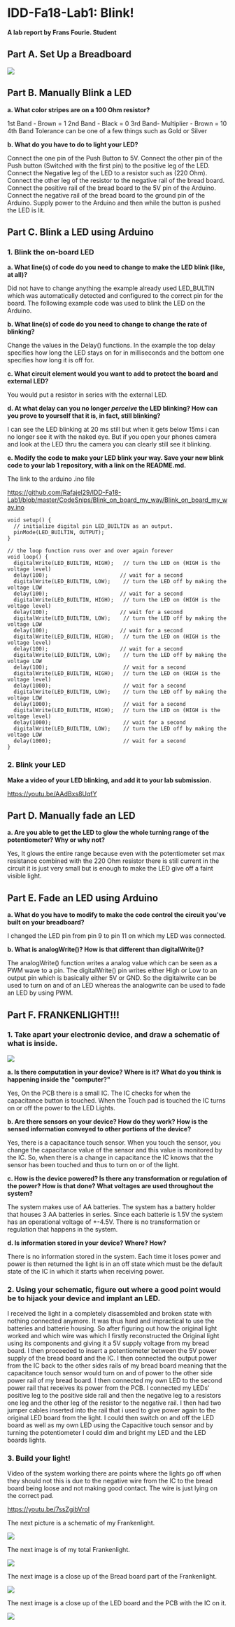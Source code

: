 # IDD-Fa18-Lab1: Blink!

**A lab report by Frans Fourie. Student**

## Part A. Set Up a Breadboard

![](images/Part_A_Breadboard.jpg)



## Part B. Manually Blink a LED

**a. What color stripes are on a 100 Ohm resistor?**

1st Band - Brown = 1
2nd Band - Black = 0
3rd Band- Multiplier - Brown = 10
4th Band Tolerance can be one of a few things such as Gold or Silver

 
**b. What do you have to do to light your LED?**

Connect the one pin of the Push Button to 5V.
Connect the other pin of the Push button (Switched with the first pin) to the positive leg of the LED.
Connect the Negative leg of the LED to a resistor such as (220 Ohm).
Connect the other leg of the resistor to the negative rail of the bread board.
Connect the positive rail of the bread board to the 5V pin of the Arduino.
Connect the negative rail of the bread board to the ground pin of the Arduino.
Supply power to the Arduino and then while the button is pushed the LED is lit.


## Part C. Blink a LED using Arduino

### 1. Blink the on-board LED

**a. What line(s) of code do you need to change to make the LED blink (like, at all)?**

Did not have to change anything the example already used LED_BULTIN which was automatically detected and configured to the correct pin for the board. The following example code was used to blink the LED on the Arduino.

**b. What line(s) of code do you need to change to change the rate of blinking?**

Change the values in the Delay() functions. In the example the top delay specifies how long the LED stays on for in milliseconds and the bottom one specifies how long it is off for.


**c. What circuit element would you want to add to protect the board and external LED?**

You would put a resistor in series with the external LED.
 
**d. At what delay can you no longer *perceive* the LED blinking? How can you prove to yourself that it is, in fact, still blinking?**

I can see the LED blinking at 20 ms still but when it gets below 15ms i can no longer see it with the naked eye. But if you open your phones camera and look at the LED thru the camera you can clearly still see it blinking.


**e. Modify the code to make your LED blink your way. Save your new blink code to your lab 1 repository, with a link on the README.md.**

The link to the arduino .ino file

https://github.com/Rafajel29/IDD-Fa18-Lab1/blob/master/CodeSnips/Blink_on_board_my_way/Blink_on_board_my_way.ino

``` Arduino
void setup() {
  // initialize digital pin LED_BUILTIN as an output.
  pinMode(LED_BUILTIN, OUTPUT);
}

// the loop function runs over and over again forever
void loop() {
  digitalWrite(LED_BUILTIN, HIGH);   // turn the LED on (HIGH is the voltage level)
  delay(100);                       // wait for a second
  digitalWrite(LED_BUILTIN, LOW);    // turn the LED off by making the voltage LOW
  delay(100);                       // wait for a second
  digitalWrite(LED_BUILTIN, HIGH);   // turn the LED on (HIGH is the voltage level)
  delay(100);                       // wait for a second
  digitalWrite(LED_BUILTIN, LOW);    // turn the LED off by making the voltage LOW
  delay(100);                       // wait for a second
  digitalWrite(LED_BUILTIN, HIGH);   // turn the LED on (HIGH is the voltage level)
  delay(100);                       // wait for a second
  digitalWrite(LED_BUILTIN, LOW);    // turn the LED off by making the voltage LOW
  delay(100);                        // wait for a second
  digitalWrite(LED_BUILTIN, HIGH);   // turn the LED on (HIGH is the voltage level)
  delay(1000);                       // wait for a second
  digitalWrite(LED_BUILTIN, LOW);    // turn the LED off by making the voltage LOW
  delay(1000);                       // wait for a second
  digitalWrite(LED_BUILTIN, HIGH);   // turn the LED on (HIGH is the voltage level)
  delay(1000);                       // wait for a second
  digitalWrite(LED_BUILTIN, LOW);    // turn the LED off by making the voltage LOW
  delay(1000);                       // wait for a second
}
```


### 2. Blink your LED

**Make a video of your LED blinking, and add it to your lab submission.**

https://youtu.be/AAdBxs8UqfY


## Part D. Manually fade an LED

**a. Are you able to get the LED to glow the whole turning range of the potentiometer? Why or why not?**

Yes, It glows the entire range because even with the potentiometer set max resistance combined with the 220 Ohm resistor there is still current in the circuit it is just very small but is enough to make the LED give off a faint visible light.    


## Part E. Fade an LED using Arduino

**a. What do you have to modify to make the code control the circuit you've built on your breadboard?**

I changed the LED pin from pin 9 to pin 11 on which my LED was connected. 

**b. What is analogWrite()? How is that different than digitalWrite()?**

The analogWrite() function writes a analog value which can be seen as a PWM wave to a pin. The digitalWrite() pin writes either High or Low to an output pin which is basically either 5V or GND. So the digitalwrite can be used to turn on and of an LED whereas the analogwrite can be used to fade an LED by using PWM.


## Part F. FRANKENLIGHT!!!

### 1. Take apart your electronic device, and draw a schematic of what is inside. 

![](images/Lab1.PNG)

**a. Is there computation in your device? Where is it? What do you think is happening inside the "computer?"**

Yes, On the PCB there is a small IC. The IC checks for when the capacitance button is touched. When the Touch pad is touched the IC turns on or off the power to the LED Lights.

**b. Are there sensors on your device? How do they work? How is the sensed information conveyed to other portions of the device?**

Yes, there is a capacitance touch sensor. When you touch the sensor, you change the capacitance value of the sensor and this value is monitored by the IC. So, when there is a change in capacitance the IC knows that the sensor has been touched and thus to turn on or of the light.

**c. How is the device powered? Is there any transformation or regulation of the power? How is that done? What voltages are used throughout the system?**

The system makes use of AA batteries. The system has a battery holder that houses 3 AA batteries in series. Since each batterie is 1.5V the system has an operational voltage of +-4.5V. There is no transformation or regulation that happens in the system.

**d. Is information stored in your device? Where? How?**

There is no information stored in the system. Each time it loses power and power is then returned the light is in an off state which must be the default state of the IC in which it starts when receiving power.

### 2. Using your schematic, figure out where a good point would be to hijack your device and implant an LED.

I received the light in a completely disassembled and broken state with nothing connected anymore. It was thus hard and impractical to use the batteries and batterie housing. So after figuring out how the original light worked and which wire was which I firstly reconstructed the Original light using its components and giving it a 5V supply voltage from my bread board. I then proceeded to insert a potentiometer between the 5V power supply of the bread board and the IC. I then connected the output power from the IC back to the other sides rails of my bread board meaning that the capacitance touch sensor would turn on and of power to the other side power rail of my bread board. I then connected my own LED to the second power rail that receives its power from the PCB. I connected my LEDs' positive leg to the positive side rail and then the negative leg to a resistors one leg and the other leg of the resistor to the negative rail. I then had two jumper cables inserted into the rail that i used to give power again to the original LED board from the light. I could then switch on and off the LED board as well as my own LED using the Capacitive touch sensor and by turning the potentiometer I could dim and bright my LED and the LED boards lights.

### 3. Build your light!

Video of the system working there are points where the lights go off when they should not this is due to the negative wire from the IC to the bread board being loose and not making good contact. The wire is just lying on the correct pad.

https://youtu.be/7ssZgibVroI

The next picture is a schematic of my Frankenlight.

![](images/FrankenLightSchematic.PNG)

The next image is of my total Frankenlight.

![](images/Total.jpg)

The next image is a close up of the Bread board part of the Frankenlight.

![](images/Board_close.jpg)

The next image is a close up of the LED board and the PCB with the IC on it.

![](images/IC_Close.jpg)




